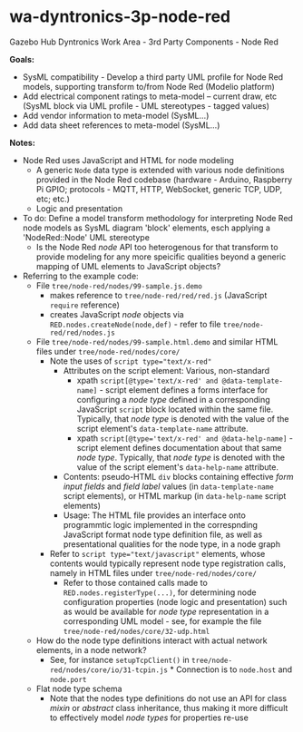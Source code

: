wa-dyntronics-3p-node-red
=========================

Gazebo Hub Dyntronics Work Area - 3rd Party Components - Node Red

**Goals:**

* SysML compatibility - Develop a third party UML profile for Node Red models, supporting transform to/from Node Red  (Modelio platform)
* Add electrical component ratings to meta-model – current draw, etc (SysML block via UML profile - UML stereotypes - tagged values)
* Add vendor information to meta-model (SysML...)
* Add data sheet references to meta-model (SysML...)

**Notes:**

* Node Red uses JavaScript and HTML for node modeling
    * A generic `Node` data type is extended with various node definitions provided in the Node Red codebase (hardware - Arduino, Raspberry Pi GPIO; protocols - MQTT, HTTP, WebSocket, generic TCP, UDP, etc; etc.)
    * Logic and presentation
* To do: Define a model transform methodology for interpreting Node Red node models as SysML diagram 'block' elements, esch applying a 'NodeRed::Node' UML stereotype
    * Is the Node Red _node_ API too heterogenous for that transform to provide modeling for any more speicific qualities beyond a generic mapping of UML elements to JavaScript objects?
* Referring to the example code:
    * File `tree/node-red/nodes/99-sample.js.demo`
        * makes reference to `tree/node-red/red/red.js` (JavaScript `require` reference)
        * creates JavaScript _node_ objects via `RED.nodes.createNode(node,def)` - refer to file `tree/node-red/red/nodes.js`
    * File `tree/node-red/nodes/99-sample.html.demo` and similar HTML files under `tree/node-red/nodes/core/`
        * Note the uses of `script type="text/x-red"`
            * Attributes on the script element: Various, non-standard
                * xpath
                  `script[@type='text/x-red' and @data-template-name]` -
                  script element defines a forms interface for
                  configuring a _node type_ defined in a corresponding
                  JavaScript `script` block located within the same
                  file. Typically, that _node type_ is denoted with
                  the value of the script element's
                  `data-template-name` attribute.
                * xpath
                  `script[@type='text/x-red' and @data-help-name]` -
                  script element defines documentation about that same
                  _node type_. Typically, that _node type_ is denoted with
                  the value of the script element's `data-help-name`
                  attribute.
            * Contents: pseudo-HTML `div` blocks containing effective
              _form input fields_ and _field label_ values (in
              `data-template-name` script elements), or HTML markup (in
              `data-help-name` script elements)
            * Usage: The HTML file provides an interface onto
              programmtic logic implemented in the correspnding
              JavaScript format node type definition file, as well as
              presentational qualities for the node type, in a node
              graph
        * Refer to `script type="text/javascript"` elements, whose contents would typically represent node type registration calls, namely in HTML files under `tree/node-red/nodes/core/`
            * Refer to those contained calls made to `RED.nodes.registerType(...)`, for determining node configuration properties (node logic and presentation) such as would be available for _node type_ representation in a corresponding UML model - see, for example the file `tree/node-red/nodes/core/32-udp.html`
    * How do the node type definitions interact with actual network
      elements, in a node network?
        * See, for instance `setupTcpClient()` in
          `tree/node-red/nodes/core/io/31-tcpin.js`
                    * Connection is to `node.host` and `node.port`
    * Flat node type schema
        * Note that the nodes type definitions do not use an API for
          class _mixin_ or _abstract_ class inheritance, thus making
          it more difficult to effectively model _node types_ for
          properties re-use
